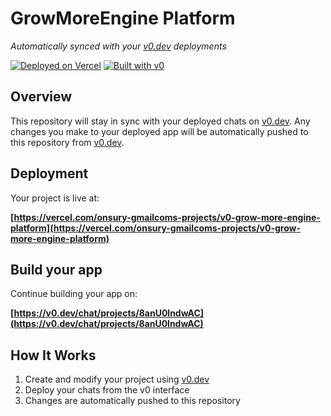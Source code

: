 # GrowMoreEngine Platform

*Automatically synced with your [v0.dev](https://v0.dev) deployments*

[![Deployed on Vercel](https://img.shields.io/badge/Deployed%20on-Vercel-black?style=for-the-badge&logo=vercel)](https://vercel.com/onsury-gmailcoms-projects/v0-grow-more-engine-platform)
[![Built with v0](https://img.shields.io/badge/Built%20with-v0.dev-black?style=for-the-badge)](https://v0.dev/chat/projects/8anU0lndwAC)

## Overview

This repository will stay in sync with your deployed chats on [v0.dev](https://v0.dev).
Any changes you make to your deployed app will be automatically pushed to this repository from [v0.dev](https://v0.dev).

## Deployment

Your project is live at:

**[https://vercel.com/onsury-gmailcoms-projects/v0-grow-more-engine-platform](https://vercel.com/onsury-gmailcoms-projects/v0-grow-more-engine-platform)**

## Build your app

Continue building your app on:

**[https://v0.dev/chat/projects/8anU0lndwAC](https://v0.dev/chat/projects/8anU0lndwAC)**

## How It Works

1. Create and modify your project using [v0.dev](https://v0.dev)
2. Deploy your chats from the v0 interface
3. Changes are automatically pushed to this repository